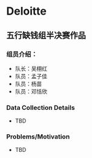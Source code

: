 # Deloitte

## 五行缺钱组半决赛作品

### 组员介绍：
- 队长：吴栩红
- 队员：孟子佳
- 队员：杨苗
- 队员：邓恬欣

### Data Collection Details
- TBD

### Problems/Motivation
- TBD
